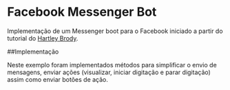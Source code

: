 # Facebook Messenger Bot

Implementação de um Messenger boot para o Facebook iniciado a partir do tutorial do [Hartley Brody](https://blog.hartleybrody.com/fb-messenger-bot/).

##Implementação

Neste exemplo foram implementados métodos para simplificar o envio de mensagens, enviar ações (visualizar, iniciar digitação e parar digitação) assim como enviar botões de ação.
